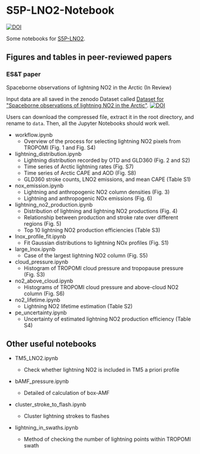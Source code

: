 # S5P-LNO2-Notebook

[![DOI](https://zenodo.org/badge/DOI/10.5281/zenodo.7549879.svg)](https://doi.org/10.5281/zenodo.7549879)

Some notebooks for [S5P-LNO2](https://github.com/zxdawn/S5P-LNO2).

## Figures and tables in peer-reviewed papers

### ES&T paper

Spaceborne observations of lightning NO2 in the Arctic (In Review)

Input data are all saved in the zenodo Dataset called [Dataset for "Spaceborne observations of lightning NO2 in the Arctic"](https://doi.org/10.5281/zenodo.7528871). [![DOI](https://zenodo.org/badge/DOI/10.5281/zenodo.7528872.svg)](https://doi.org/10.5281/zenodo.7528872)

Users can download the compressed file, extract it in the root directory, and rename to `data`. Then, all the Jupyter Notebooks should work well.

- workflow.ipynb
    - Overview of the process for selecting lightning NO2 pixels from TROPOMI (Fig. 1 and Fig. S4)
- lightning_distribution.ipynb
    - Lightning distribution recorded by OTD and GLD360 (Fig. 2 and S2)
    - Time series of Arctic lightning rates (Fig. S7)
    - Time series of Arctic CAPE and AOD (Fig. S8)
    - GLD360 stroke counts, LNO2 emissions, and mean CAPE (Table S1)
- nox_emission.ipynb
    - Lightning and anthropogenic NO2 column densities (Fig. 3)
    - Lightning and anthropogenic NOx emissions (Fig. 6)
- lightning_no2_production.ipynb
    - Distribution of lightning and lightning NO2 productions (Fig. 4)
    - Relationship between production and stroke rate over different regions (Fig. 5)
    - Top 10 lightning NO2 production efficiencies (Table S3)
- lnox_profile_fit.ipynb
    - Fit Gaussian distributions to lightning NOx profiles (Fig. S1)
- large_lnox.ipynb
    - Case of the largest lightning NO2 column (Fig. S5)
- cloud_pressure.ipynb
  - Histogram of TROPOMI cloud pressure and tropopause pressure (Fig. S3)
- no2_above_cloud.ipynb
  - Histograms of TROPOMI cloud pressure and above-cloud NO2 column (Fig. S6)
- no2_lifetime.ipynb
    - Lightning NO2 lifetime estimation (Table S2)
- pe_uncertainty.ipynb
    - Uncertainty of estimated lightning NO2 production efficiency (Table S4)
## Other useful notebooks

- TM5_LNO2.ipynb
  - Check whether lightning NO2 is included in TM5 a priori profile
- bAMF_pressure.ipynb
  - Detailed of calculation of box-AMF

- cluster_stroke_to_flash.ipynb
  - Cluster lightning strokes to flashes
- lightning_in_swaths.ipynb
  - Method of checking the number of lightning points within TROPOMI swath
